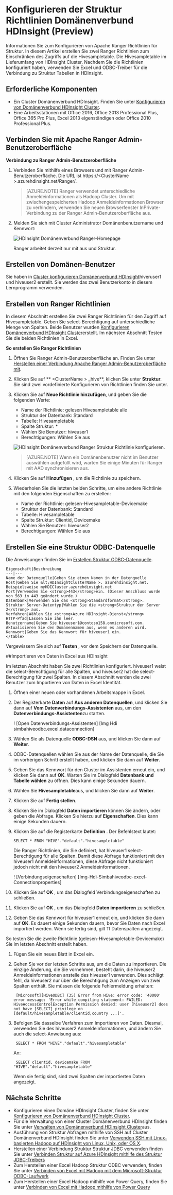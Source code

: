 <properties
    pageTitle="Konfigurieren der Struktur Richtlinien Domänenverbund HDInsight | Microsoft Azure"
    description="Weitere Informationen..."
    services="hdinsight"
    documentationCenter=""
    authors="saurinsh"
    manager="jhubbard"
    editor="cgronlun"
    tags="azure-portal"/>

<tags
    ms.service="hdinsight"
    ms.devlang="na"
    ms.topic="hero-article"
    ms.tgt_pltfrm="na"
    ms.workload="big-data"
    ms.date="10/25/2016"
    ms.author="saurinsh"/>

# <a name="configure-hive-policies-in-domain-joined-hdinsight-preview"></a>Konfigurieren der Struktur Richtlinien Domänenverbund HDInsight (Preview)

Informationen Sie zum Konfigurieren von Apache Ranger Richtlinien für Struktur. In diesem Artikel erstellen Sie zwei Ranger Richtlinien zum Einschränken des Zugriffs auf die Hivesampletable. Die Hivesampletable im Lieferumfang von HDInsight Cluster. Nachdem Sie die Richtlinien konfiguriert haben, verwenden Sie Excel und ODBC-Treiber für die Verbindung zu Struktur Tabellen in HDInsight.


## <a name="prerequisites"></a>Erforderliche Komponenten

- Ein Cluster Domänenverbund HDInsight. Finden Sie unter [Konfigurieren von Domänenverbund HDInsight Cluster](hdinsight-domain-joined-configure.md).
- Eine Arbeitsstationen mit Office 2016, Office 2013 Professional Plus, Office 365 Pro Plus, Excel 2013 eigenständigen oder Office 2010 Professional Plus.


## <a name="connect-to-apache-ranger-admin-ui"></a>Verbinden Sie mit Apache Ranger Admin-Benutzeroberfläche

**Verbindung zu Ranger Admin-Benutzeroberfläche**

1. Verbinden Sie mithilfe eines Browsers und mit Ranger Admin-Benutzeroberfläche. Die URL ist https://&lt;ClusterName >.azurehdinsight.net/Ranger/. 

    >[AZURE.NOTE] Ranger verwendet unterschiedliche Anmeldeinformationen als Hadoop Cluster. Um mit zwischengespeicherten Hadoop Anmeldeinformationen Browser zu verhindern, verwenden Sie neuen Browserfenster InPrivate-Verbindung zu der Ranger Admin-Benutzeroberfläche aus.
4. Melden Sie sich mit Cluster Administrator Domänenbenutzername und Kennwort:

    ![HDInsight Domänenverbund Ranger-Homepage](./media/hdinsight-domain-joined-run-hive/hdinsight-domain-joined-ranger-home-page.png)

    Ranger arbeitet derzeit nur mit aus und Struktur.

## <a name="create-domain-users"></a>Erstellen von Domänen-Benutzer

Sie haben in [Cluster konfigurieren Domänenverbund HDInsight](hdinsight-domain-joined-configure.md#create-and-configure-azure-ad-ds-for-your-azure-ad)hiveruser1 und hiveuser2 erstellt. Sie werden das zwei Benutzerkonto in diesem Lernprogramm verwenden.

## <a name="create-ranger-policies"></a>Erstellen von Ranger Richtlinien

In diesem Abschnitt erstellen Sie zwei Ranger Richtlinien für den Zugriff auf Hivesampletable. Geben Sie select-Berechtigung auf unterschiedliche Menge von Spalten. Beide Benutzer wurden [Konfigurieren Domänenverbund HDInsight Cluster](hdinsight-domain-joined-configure.md#create-and-configure-azure-ad-ds-for-your-azure-ad)erstellt.  Im nächsten Abschnitt Testen Sie die beiden Richtlinien in Excel.

**So erstellen Sie Ranger Richtlinien**

1. Öffnen Sie Ranger Admin-Benutzeroberfläche an. Finden Sie unter [Herstellen einer Verbindung Apache Ranger Admin-Benutzeroberfläche mit](#connect-to-apache-ranager-admin-ui).
2. Klicken Sie auf ** &lt;ClusterName > _hive**, klicken Sie unter **Struktur**. Sie sind zwei vordefinierte Konfigurieren von Richtlinien finden Sie unter.
3. Klicken Sie auf **Neue Richtlinie hinzufügen**, und geben Sie die folgenden Werte:

    - Name der Richtlinie: gelesen Hivesampletable alle
    - Struktur der Datenbank: Standard
    - Tabelle: Hivesampletable
    - Spalte Struktur: *
    - Wählen Sie Benutzer: hiveuser1
    - Berechtigungen: Wählen Sie aus

    ![HDInsight Domänenverbund Ranger Struktur Richtlinie konfigurieren](./media/hdinsight-domain-joined-run-hive/hdinsight-domain-joined-configure-ranger-policy.png).

    >[AZURE.NOTE] Wenn ein Domänenbenutzer nicht im Benutzer auswählen aufgefüllt wird, warten Sie einige Minuten für Ranger mit AAD synchronisieren aus.

4. Klicken Sie auf **Hinzufügen** , um die Richtlinie zu speichern.
5. Wiederholen Sie die letzten beiden Schritte, um eine andere Richtlinie mit den folgenden Eigenschaften zu erstellen:

    - Name der Richtlinie: gelesen-Hivesampletable-Devicemake
    - Struktur der Datenbank: Standard
    - Tabelle: Hivesampletable
    - Spalte Struktur: Clientid, Devicemake
    - Wählen Sie Benutzer: hiveuser2
    - Berechtigungen: Wählen Sie aus

## <a name="create-hive-odbc-data-source"></a>Erstellen Sie eine Struktur ODBC-Datenquelle

Die Anweisungen finden Sie im [Erstellen Struktur ODBC-Datenquelle](hdinsight-connect-excel-hive-odbc-driver.md).  

    Eigenschaft|Beschreibung
    ---|---
    Name der Datenquelle|Geben Sie einen Namen in der Datenquelle
    Host|Geben Sie &lt;HDInsightClusterName >. azurehdinsight.net. Beispielsweise myHDICluster.azurehdinsight.net
    Port|Verwenden Sie <strong>443</strong>ein. (Dieser Anschluss wurde von 563 in 443 geändert wurde.)
    Datenbank|Verwenden Sie das <strong>Standardformat</strong>.
    Struktur Server-Datentyp|Wählen Sie die <strong>Struktur der Server 2</strong> aus.
    Verfahren|Wählen Sie <strong>Azure HDInsight-Dienst</strong>
    HTTP-Pfad|Lassen Sie ihn leer.
    Benutzername|Geben Sie hiveuser1@contoso158.onmicrosoft.com. Aktualisieren Sie den Domänennamen aus, wenn es anderen wird.
    Kennwort|Geben Sie das Kennwort für hiveuser1 ein.
    </table>

Vergewissern Sie sich auf **Testen** , vor dem Speichern der Datenquelle.


##<a name="import-data-into-excel-from-hdinsight"></a>Importieren von Daten in Excel aus HDInsight

Im letzten Abschnitt haben Sie zwei Richtlinien konfiguriert.  hiveuser1 weist die select-Berechtigung für alle Spalten, und hiveuser2 hat die select-Berechtigung für zwei Spalten. In diesem Abschnitt werden die zwei Benutzer zum Importieren von Daten in Excel Identität.


1. Öffnen einer neuen oder vorhandenen Arbeitsmappe in Excel.
2. Der Registerkarte **Daten** auf **Aus anderen Datenquellen**, und klicken Sie dann auf **Vom Datenverbindungs-Assistenten** aus, um den **Datenverbindungs-Assistenten**zu starten.

    ! [Open Datenverbindungs-Assistenten] [Img Hdi simbahiveodbc.excel.dataconnection]

3. Wählen Sie als Datenquelle **ODBC-DSN** aus, und klicken Sie dann auf **Weiter**.
4. ODBC-Datenquellen wählen Sie aus der Name der Datenquelle, die Sie im vorherigen Schritt erstellt haben, und klicken Sie dann auf **Weiter**.
5. Geben Sie das Kennwort für den Cluster im Assistenten erneut ein, und klicken Sie dann auf **OK**. Warten Sie im Dialogfeld **Datenbank und Tabelle wählen** zu öffnen. Dies kann einige Sekunden dauern.
8. Wählen Sie **Hivesampletable**aus, und klicken Sie dann auf **Weiter**. 
8. Klicken Sie auf **Fertig stellen**.
9. Klicken Sie im Dialogfeld **Daten importieren** können Sie ändern, oder geben die Abfrage. Klicken Sie hierzu auf **Eigenschaften**. Dies kann einige Sekunden dauern. 
10. Klicken Sie auf die Registerkarte **Definition** . Der Befehlstext lautet:

        SELECT * FROM "HIVE"."default"."hivesampletable"

    Die Ranger Richtlinien, die Sie definiert, hat hiveuser1 select-Berechtigung für alle Spalten.  Damit diese Abfrage funktioniert mit den hiveuser1 Anmeldeinformationen, diese Abfrage nicht funktioniert jedoch nicht mit den hiveuser2 Anmeldeinformationen.

    ! [Verbindungseigenschaften] [Img-Hdi-Simbahiveodbc-excel-Connectionproperties]

11. Klicken Sie auf **OK** , um das Dialogfeld Verbindungseigenschaften zu schließen.
12. Klicken Sie auf **OK** , um das Dialogfeld **Daten importieren** zu schließen.  
13. Geben Sie das Kennwort für hiveuser1 erneut ein, und klicken Sie dann auf **OK**. Es dauert einige Sekunden dauern, bevor Sie Daten nach Excel importiert werden. Wenn sie fertig sind, gilt 11 Datenspalten angezeigt.

So testen Sie die zweite Richtlinie (gelesen-Hivesampletable-Devicemake) Sie im letzten Abschnitt erstellt haben.

1. Fügen Sie ein neues Blatt in Excel ein.
2. Gehen Sie vor der letzten Schritte aus, um die Daten zu importieren.  Die einzige Änderung, die Sie vornehmen, besteht darin, die hiveuser2 Anmeldeinformationen anstelle des hiveuser1 verwenden. Dies schlägt fehl, da hiveuser2 nur über die Berechtigung zum Anzeigen von zwei Spalten enthält. Sie müssen die folgende Fehlermeldung erhalten:

        [Microsoft][HiveODBC] (35) Error from Hive: error code: '40000' error message: 'Error while compiling statement: FAILED: HiveAccessControlException Permission denied: user [hiveuser2] does not have [SELECT] privilege on [default/hivesampletable/clientid,country ...]'.

3. Befolgen Sie dasselbe Verfahren zum Importieren von Daten. Diesmal, verwenden Sie des hiveuser2 Anmeldeinformationen, und ändern Sie auch die select-Anweisung aus:

        SELECT * FROM "HIVE"."default"."hivesampletable"

    An:

        SELECT clientid, devicemake FROM "HIVE"."default"."hivesampletable"

    Wenn sie fertig sind, sind zwei Spalten der importierten Daten angezeigt.

## <a name="next-steps"></a>Nächste Schritte

- Konfigurieren einen Domäne HDInsight Cluster, finden Sie unter [Konfigurieren von Domänenverbund HDInsight Cluster](hdinsight-domain-joined-configure.md).
- Für die Verwaltung von einer Cluster Domänenverbund HDInsight finden Sie unter [Verwalten von Domänenverbund HDInsight Cluster](hdinsight-domain-joined-manage.md)aus.
- Ausführung von Struktur Abfragen mithilfe von SSH auf Cluster Domänenverbund HDInsight finden Sie unter [Verwenden SSH mit Linux-basierten Hadoop auf HDInsight von Linux, Unix, oder OS X](hdinsight-hadoop-linux-use-ssh-unix.md#connect-to-a-domain-joined-hdinsight-cluster).
- Herstellen einer Verbindung Struktur Struktur JDBC verwenden finden Sie unter [Verbinden Struktur auf Azure HDInsight mithilfe des Struktur JDBC-Treibers](hdinsight-connect-hive-jdbc-driver.md)
- Zum Herstellen einer Excel Hadoop Struktur ODBC verwenden, finden Sie unter [Verbinden von Excel mit Hadoop mit dem Microsoft-Struktur ODBC-Laufwerk](hdinsight-connect-excel-hive-odbc-driver.md)
- Zum Herstellen einer Excel Hadoop mithilfe von Power Query, finden Sie unter [Verbinden von Excel mit Hadoop mithilfe von Power Query](hdinsight-connect-excel-power-query.md)